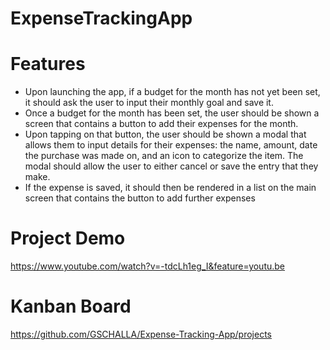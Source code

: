 # ExpenseTrackingApp
# Features 
* Upon launching the app, if a budget for the month has not yet been set, it should ask the user to input their monthly goal and save it.
* Once a budget for the month has been set, the user should be shown a screen that contains a button to add their expenses for the month.
* Upon tapping on that button, the user should be shown a modal that allows them to input details for their expenses: the name, amount, date the purchase was made on, and an icon to categorize the item. The modal should allow the user to either cancel or save the entry that they make.
* If the expense is saved, it should then be rendered in a list on the main screen that contains the button to add further expenses

# Project Demo
https://www.youtube.com/watch?v=-tdcLh1eg_I&feature=youtu.be

# Kanban Board
https://github.com/GSCHALLA/Expense-Tracking-App/projects
